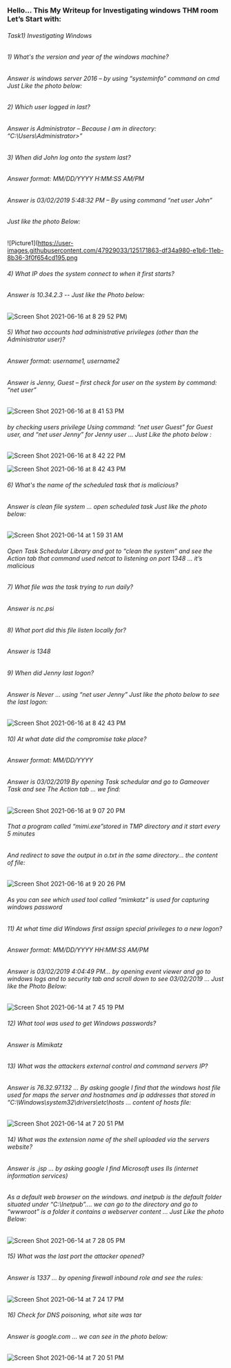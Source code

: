 ### Hello...  This My Writeup for Investigating windows THM room Let’s Start with:
###### Task1) Investigating Windows 
###### 1) What's the version and year of the windows machine? 
###### Answer is windows server 2016 – by using “systeminfo” command on cmd  Just Like the photo below:

###### 2) Which user logged in last?
###### Answer is Administrator – Because I am in directory: “C:\Users\Administrator>”
###### 3) When did John log onto the system last?  
###### Answer format: MM/DD/YYYY H:MM:SS AM/PM  
###### Answer is 03/02/2019 5:48:32 PM – By using command “net user John” 
###### Just like the photo Below: 
![Picture1](https://user-images.githubusercontent.com/47929033/125171863-df34a980-e1b6-11eb-8b36-3f0f654cd195.png
###### 4) What IP does the system connect to when it first starts? 
###### Answer is 10.34.2.3 -- Just like the Photo below:
![Screen Shot 2021-06-16 at 8 29 52 PM](https://user-images.githubusercontent.com/47929033/125171888-fa9fb480-e1b6-11eb-9347-db668d5ce514.png))
###### 5) What two accounts had administrative privileges (other than the Administrator user)? 
###### Answer format: username1, username2 
###### Answer is Jenny, Guest – first check for user on the system by command: “net user”
![Screen Shot 2021-06-16 at 8 41 53 PM](https://user-images.githubusercontent.com/47929033/125171927-2327ae80-e1b7-11eb-89f1-7ec5f664994d.png)
###### by checking users privilege Using command: “net user Guest” for Guest user, and “net user Jenny” for Jenny user ... Just Like the photo below : 
![Screen Shot 2021-06-16 at 8 42 22 PM](https://user-images.githubusercontent.com/47929033/125171965-46eaf480-e1b7-11eb-8adc-ca94ea19b12c.png)

![Screen Shot 2021-06-16 at 8 42 43 PM](https://user-images.githubusercontent.com/47929033/125171978-566a3d80-e1b7-11eb-8718-d55ebc8cca94.png)

###### 6) What's the name of the scheduled task that is malicious? 
###### Answer is clean file system … open scheduled task Just like the photo below:
![Screen Shot 2021-06-14 at 1 59 31 AM](https://user-images.githubusercontent.com/47929033/125172026-8fa2ad80-e1b7-11eb-927c-55bab6bc1676.png)

###### Open Task Schedular Library and got to “clean the system” and see the Action tab that command used netcat to listening on port 1348 ... it’s malicious 
###### 7) What file was the task trying to run daily? 
###### Answer is nc.psi 
###### 8) What port did this file listen locally for? 
###### Answer is 1348 
###### 9) When did Jenny last logon? 
###### Answer is Never ... using “net user Jenny” Just like the photo below to see the last logon: 
![Screen Shot 2021-06-16 at 8 42 43 PM](https://user-images.githubusercontent.com/47929033/125172089-dc868400-e1b7-11eb-95f6-b307518afbd7.png)

###### 10) At what date did the compromise take place? 
###### Answer format: MM/DD/YYYY 
###### Answer is 03/02/2019 By opening Task schedular and go to Gameover Task and see The Action tab … we find: 

![Screen Shot 2021-06-16 at 9 07 20 PM](https://user-images.githubusercontent.com/47929033/125172119-00e26080-e1b8-11eb-83eb-2699f2181656.png)

###### That a program called “mimi.exe”stored in TMP directory and it start every 5 minutes 
###### And redirect to save the output in o.txt in the same directory... the content of file:

![Screen Shot 2021-06-16 at 9 20 26 PM](https://user-images.githubusercontent.com/47929033/125172157-5454ae80-e1b8-11eb-8150-cd228327be75.png)

###### As you can see which used tool called “mimkatz” is used for capturing windows password 
###### 11) At what time did Windows first assign special privileges to a new logon? 
###### Answer format: MM/DD/YYYY HH:MM:SS AM/PM 
###### Answer is 03/02/2019 4:04:49 PM... by opening event viewer and go to windows logs and to security tab and scroll down to see 03/02/2019 … Just like the Photo Below: 


![Screen Shot 2021-06-14 at 7 45 19 PM](https://user-images.githubusercontent.com/47929033/125172191-91b93c00-e1b8-11eb-90a1-928d3368ecc9.png)

###### 12) What tool was used to get Windows passwords? 
###### Answer is Mimikatz 
###### 13) What was the attackers external control and command servers IP? 
###### Answer is 76.32.97.132 … By asking google I find that the windows host file used for maps the server and hostnames and ip addresses that stored in “C:\Windows\system32\drivers\etc\hosts … content of hosts file: 

![Screen Shot 2021-06-14 at 7 20 51 PM](https://user-images.githubusercontent.com/47929033/125172236-cfb66000-e1b8-11eb-93fb-01a6e0882006.png)

###### 14) What was the extension name of the shell uploaded via the servers website? 
###### Answer is .jsp  … by asking google I find Microsoft uses IIs (internet information services) 
###### As a default web browser on the windows. and inetpub is the default folder situated under “C:\Inetpub”.... we can go to the directory and go to “wwwroot” is a folder it contains a  webserver content … Just Like the photo Below: 
![Screen Shot 2021-06-14 at 7 28 05 PM](https://user-images.githubusercontent.com/47929033/125172256-ed83c500-e1b8-11eb-9dce-c8ec5f8ce713.png)

###### 15) What was the last port the attacker opened? 
###### Answer is 1337 … by opening firewall inbound role and see the rules: 
![Screen Shot 2021-06-14 at 7 24 17 PM](https://user-images.githubusercontent.com/47929033/125172285-1dcb6380-e1b9-11eb-9efd-fbd427f06021.png)

###### 16) Check for DNS poisoning, what site was tar
###### Answer is google.com … we can see in the photo below: 


![Screen Shot 2021-06-14 at 7 20 51 PM](https://user-images.githubusercontent.com/47929033/125172335-7d297380-e1b9-11eb-8d0f-75e6c2727ed3.png)
















